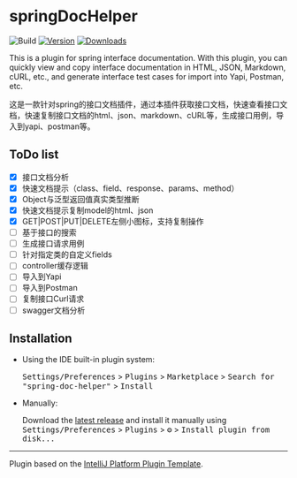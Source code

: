 # springDocHelper

![Build](https://github.com/OptimisticGeek/spring-doc-helper/workflows/Build/badge.svg)
[![Version](https://img.shields.io/jetbrains/plugin/v/:23730-springdochelper)](https://plugins.jetbrains.com/plugin/23730-springdochelper)
[![Downloads](https://img.shields.io/jetbrains/plugin/d/:23730-springdochelper)](https://plugins.jetbrains.com/plugin/23730-springdochelper)
  
<!-- Plugin description -->
This is a plugin for spring interface documentation. With this plugin, you can quickly view and copy interface documentation in HTML, JSON, Markdown, cURL, etc., and generate interface test cases for import into Yapi, Postman, etc.

这是一款针对spring的接口文档插件，通过本插件获取接口文档，快速查看接口文档，快速复制接口文档的html、json、markdown、cURL等，生成接口用例，导入到yapi、postman等。

## ToDo list
- [X] 接口文档分析
- [X] 快速文档提示（class、field、response、params、method）
- [X] Object与泛型返回值真实类型推断
- [X] 快速文档提示复制model的html、json
- [X] GET|POST|PUT|DELETE左侧小图标，支持复制操作
- [ ] 基于接口的搜索
- [ ] 生成接口请求用例
- [ ] 针对指定类的自定义fields
- [ ] controller缓存逻辑
- [ ] 导入到Yapi
- [ ] 导入到Postman
- [ ] 复制接口Curl请求
- [ ] swagger文档分析
<!-- Plugin description end -->

## Installation

- Using the IDE built-in plugin system:
  
  <kbd>Settings/Preferences</kbd> > <kbd>Plugins</kbd> > <kbd>Marketplace</kbd> > <kbd>Search for "spring-doc-helper"</kbd> >
  <kbd>Install</kbd>
  
- Manually:

  Download the [latest release](https://github.com/OptimisticGeek/spring-doc-helper/releases/latest) and install it manually using
  <kbd>Settings/Preferences</kbd> > <kbd>Plugins</kbd> > <kbd>⚙️</kbd> > <kbd>Install plugin from disk...</kbd>
---
Plugin based on the [IntelliJ Platform Plugin Template][template].

[template]: https://github.com/JetBrains/intellij-platform-plugin-template
[docs:plugin-description]: https://plugins.jetbrains.com/docs/intellij/plugin-user-experience.html#plugin-description-and-presentation

